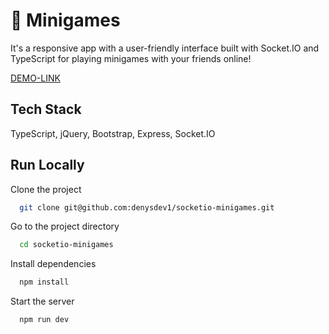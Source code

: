 # 🔢 Minigames

It's a responsive app with a user-friendly interface built with Socket.IO and TypeScript for playing minigames with your friends online!

[DEMO-LINK](https://socketio-minigames.onrender.com/)

## Tech Stack

TypeScript, jQuery, Bootstrap, Express, Socket.IO

## Run Locally

Clone the project

```bash
  git clone git@github.com:denysdev1/socketio-minigames.git
```

Go to the project directory

```bash
  cd socketio-minigames
```

Install dependencies

```bash
  npm install
```

Start the server

```bash
  npm run dev
```
